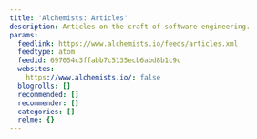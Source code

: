 ```yaml
---
title: 'Alchemists: Articles'
description: Articles on the craft of software engineering.
params:
  feedlink: https://www.alchemists.io/feeds/articles.xml
  feedtype: atom
  feedid: 697054c3ffabb7c5135ecb6abd8b1c9c
  websites:
    https://www.alchemists.io/: false
  blogrolls: []
  recommended: []
  recommender: []
  categories: []
  relme: {}
---
```


